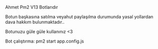 Ahmet Pm2 V13 Botlarıdır 

Botun başkasına satılma veyahut paylaşılma durumunda yasal yollardan dava hakkım bulunmaktadır..

Botunuzu güle güle kullanınız <3

Bot çalıştırma: pm2 start app.config.js